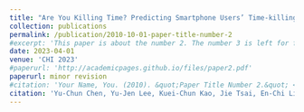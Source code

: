 ```yaml
---
title: "Are You Killing Time? Predicting Smartphone Users’ Time-killing Moments via Fusion of Smartphone Sensor Data and Screenshots"
collection: publications
permalink: /publication/2010-10-01-paper-title-number-2
#excerpt: 'This paper is about the number 2. The number 3 is left for future work.'
date: 2023-04-01
venue: 'CHI 2023'
#paperurl: 'http://academicpages.github.io/files/paper2.pdf'
paperurl: minor revision
#citation: 'Your Name, You. (2010). &quot;Paper Title Number 2.&quot; <i>Journal 1</i>. 1(2).'
citation: 'Yu-Chun Chen, Yu-Jen Lee, Kuei-Chun Kao, Jie Tsai, En-Chi Liang, Wei-Chen Chiu, Faye Shih, Yung-Ju Chang'
---
```


